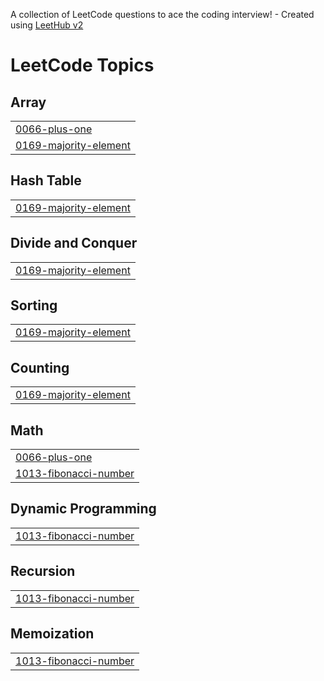 A collection of LeetCode questions to ace the coding interview! - Created using [LeetHub v2](https://github.com/arunbhardwaj/LeetHub-2.0)
<!---LeetCode Topics Start-->
# LeetCode Topics
## Array
|  |
| ------- |
| [0066-plus-one](https://github.com/Navadeep-bommarapu/Leetcode/tree/master/0066-plus-one) |
| [0169-majority-element](https://github.com/Navadeep-bommarapu/Leetcode/tree/master/0169-majority-element) |
## Hash Table
|  |
| ------- |
| [0169-majority-element](https://github.com/Navadeep-bommarapu/Leetcode/tree/master/0169-majority-element) |
## Divide and Conquer
|  |
| ------- |
| [0169-majority-element](https://github.com/Navadeep-bommarapu/Leetcode/tree/master/0169-majority-element) |
## Sorting
|  |
| ------- |
| [0169-majority-element](https://github.com/Navadeep-bommarapu/Leetcode/tree/master/0169-majority-element) |
## Counting
|  |
| ------- |
| [0169-majority-element](https://github.com/Navadeep-bommarapu/Leetcode/tree/master/0169-majority-element) |
## Math
|  |
| ------- |
| [0066-plus-one](https://github.com/Navadeep-bommarapu/Leetcode/tree/master/0066-plus-one) |
| [1013-fibonacci-number](https://github.com/Navadeep-bommarapu/Leetcode/tree/master/1013-fibonacci-number) |
## Dynamic Programming
|  |
| ------- |
| [1013-fibonacci-number](https://github.com/Navadeep-bommarapu/Leetcode/tree/master/1013-fibonacci-number) |
## Recursion
|  |
| ------- |
| [1013-fibonacci-number](https://github.com/Navadeep-bommarapu/Leetcode/tree/master/1013-fibonacci-number) |
## Memoization
|  |
| ------- |
| [1013-fibonacci-number](https://github.com/Navadeep-bommarapu/Leetcode/tree/master/1013-fibonacci-number) |
<!---LeetCode Topics End-->